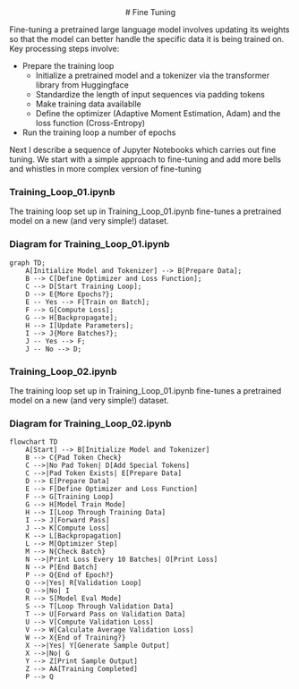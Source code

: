 <div align="center">
    # Fine Tuning
</div>


Fine-tuning a pretrained large language model involves updating its weights 
so that the model can better handle the specific data it is being 
trained on. Key processing steps involve:

- Prepare the training loop
    - Initialize a pretrained model and a tokenizer via the transformer library from Huggingface
    - Standardize the length of input sequences via padding tokens
    - Make training data availablle
    - Define the optimizer (Adaptive Moment Estimation, Adam) and the loss function (Cross-Entropy)
- Run the training loop a number of epochs

Next I describe a sequence of Jupyter Notebooks which carries out fine tuning. We start with a simple approach to fine-tuning and 
add more bells and whistles in more complex version of fine-tuning



### Training_Loop_01.ipynb
The training loop set up in Training_Loop_01.ipynb fine-tunes a pretrained model 
on a new (and very simple!) dataset. 

### Diagram for Training_Loop_01.ipynb

```mermaid
graph TD;
    A[Initialize Model and Tokenizer] --> B[Prepare Data];
    B --> C[Define Optimizer and Loss Function];
    C --> D[Start Training Loop];
    D --> E{More Epochs?};
    E -- Yes --> F[Train on Batch];
    F --> G[Compute Loss];
    G --> H[Backpropagate];
    H --> I[Update Parameters];
    I --> J{More Batches?};
    J -- Yes --> F;
    J -- No --> D;
```

### Training_Loop_02.ipynb
The training loop set up in Training_Loop_01.ipynb fine-tunes a pretrained model 
on a new (and very simple!) dataset. 

### Diagram for Training_Loop_02.ipynb

```mermaid
flowchart TD
    A[Start] --> B[Initialize Model and Tokenizer]
    B --> C{Pad Token Check}
    C -->|No Pad Token| D[Add Special Tokens]
    C -->|Pad Token Exists| E[Prepare Data]
    D --> E[Prepare Data]
    E --> F[Define Optimizer and Loss Function]
    F --> G[Training Loop]
    G --> H[Model Train Mode]
    H --> I[Loop Through Training Data]
    I --> J[Forward Pass]
    J --> K[Compute Loss]
    K --> L[Backpropagation]
    L --> M[Optimizer Step]
    M --> N{Check Batch}
    N -->|Print Loss Every 10 Batches| O[Print Loss]
    N --> P[End Batch]
    P --> Q{End of Epoch?}
    Q -->|Yes| R[Validation Loop]
    Q -->|No| I
    R --> S[Model Eval Mode]
    S --> T[Loop Through Validation Data]
    T --> U[Forward Pass on Validation Data]
    U --> V[Compute Validation Loss]
    V --> W[Calculate Average Validation Loss]
    W --> X{End of Training?}
    X -->|Yes| Y[Generate Sample Output]
    X -->|No| G
    Y --> Z[Print Sample Output]
    Z --> AA[Training Completed]
    P --> Q
```





